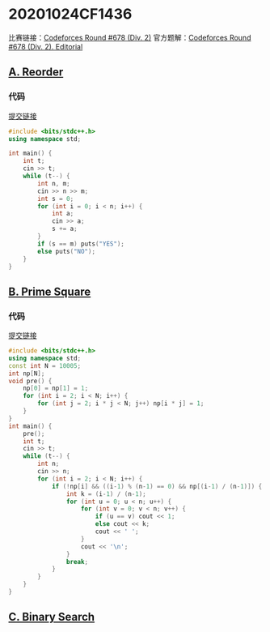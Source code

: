 # 20201024CF1436
比赛链接：[Codeforces Round #678 (Div. 2)](http://codeforces.com/contest/1436)
官方题解：[Codeforces Round #678 (Div. 2). Editorial](https://codeforces.com/blog/entry/84024)

## [A. Reorder](http://codeforces.com/contest/1436/problem/A)

### 代码
[提交链接](http://codeforces.com/contest/1436/submission/96539205)

```cpp
#include <bits/stdc++.h>
using namespace std;

int main() {
    int t;
    cin >> t;
    while (t--) {
        int n, m;
        cin >> n >> m;
        int s = 0;
        for (int i = 0; i < n; i++) {
            int a;
            cin >> a;
            s += a;
        }
        if (s == m) puts("YES");
        else puts("NO");
    }
}
```

## [B. Prime Square](https://codeforces.com/contest/1436/problem/B)

### 代码
[提交链接](https://codeforces.com/contest/1436/submission/96550321)

```cpp
#include <bits/stdc++.h>
using namespace std;
const int N = 10005;
int np[N];
void pre() {
    np[0] = np[1] = 1;
    for (int i = 2; i < N; i++) {
        for (int j = 2; i * j < N; j++) np[i * j] = 1;
    }
}
int main() {
    pre();
    int t;
    cin >> t;
    while (t--) {
        int n;
        cin >> n;
        for (int i = 2; i < N; i++) {
            if (!np[i] && ((i-1) % (n-1) == 0) && np[(i-1) / (n-1)]) {
                int k = (i-1) / (n-1);
                for (int u = 0; u < n; u++) {
                    for (int v = 0; v < n; v++) {
                        if (u == v) cout << 1;
                        else cout << k;
                        cout << ' ';
                    }
                    cout << '\n';
                }
                break;
            }
        }
    }
}
```

## [C. Binary Search](https://codeforces.com/contest/1436/problem/C)

